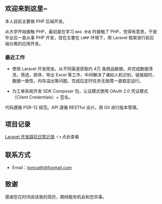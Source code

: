 ## 欢迎来到这里~

本人目前主要做 PHP 后端开发。

从大学开始接触 PHP，最初是在学习 `Web 渗透` 时接触了 PHP，觉得有意思，于是毕业后一直从事 PHP 开发，现在主要在 `LNMP` 环境下，用 Laravel 框架进行前后端分离的应用开发。

### 最近工作

* 使用 Laravel 开发爬虫，从不同渠道获取约 4万 条商品数据，并完成数据清洗，筛选，排序，导出 Excel 等工作，中间解决了诸如人机识别，链接超时，数据一致性，内存溢出等问题。完成后定时任务无故障一直稳定运行。

* 为工单系统开发 SDK Composer 包，认证模式使用 OAuth 2.0 凭证模式（Client Credentials）+ 签名。

代码遵循 PSR-12 规范。API 遵循 RESTful 设计。用 Git 进行版本管理。





## 项目记录  

[Laravel 开发踩坑日常记录](https://catname.github.io/laravel-notes) 👈 点此查看  





## 联系方式


- Email：tomcath@foxmail.com



## 致谢

感谢您花时间阅读我的简历，期待能有机会和您共事。
